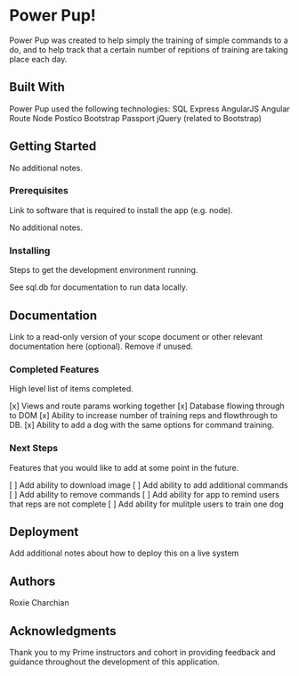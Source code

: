 # Power Pup!

Power Pup was created to help simply the training of simple commands to a do, and to help track that a certain number of repitions of training are taking place each day.

## Built With

Power Pup used the following technologies:
SQL
Express
AngularJS
Angular Route
Node
Postico
Bootstrap
Passport
jQuery (related to Bootstrap)

## Getting Started

No additional notes.

### Prerequisites

Link to software that is required to install the app (e.g. node).

No additional notes.

### Installing

Steps to get the development environment running.

See sql.db for documentation to run data locally.

## Documentation

Link to a read-only version of your scope document or other relevant documentation here (optional). Remove if unused.

### Completed Features

High level list of items completed.

[x] Views and route params working together
[x] Database flowing through to DOM
[x] Ability to increase number of training reps and flowthrough to DB.
[x] Ability to add a dog with the same options for command training.

### Next Steps

Features that you would like to add at some point in the future.

[ ] Add ability to download image
[ ] Add ability to add additional commands
[ ] Add ability to remove commands
[ ] Add ability for app to remind users that reps are not complete
[ ] Add ability for mulitple users to train one dog

## Deployment

Add additional notes about how to deploy this on a live system

## Authors

Roxie Charchian

## Acknowledgments

Thank you to my Prime instructors and cohort in providing feedback and guidance throughout the development of this application.